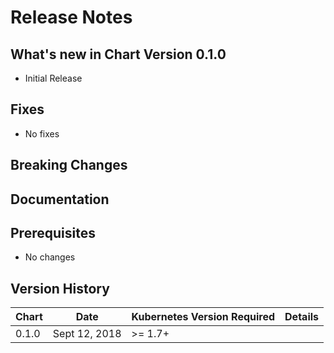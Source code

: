 # Release Notes

## What's new in Chart Version 0.1.0

- Initial Release

## Fixes

- No fixes

## Breaking Changes

## Documentation

## Prerequisites

- No changes

## Version History

| Chart | Date     | Kubernetes Version Required | Details |
| ----- | -------- | --------------------------- | ------- |
| 0.1.0 |Sept 12, 2018 | >= 1.7+                     |         |
